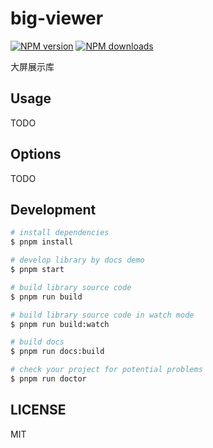 # big-viewer

[![NPM version](https://img.shields.io/npm/v/big-viewer.svg?style=flat)](https://npmjs.org/package/big-viewer)
[![NPM downloads](http://img.shields.io/npm/dm/big-viewer.svg?style=flat)](https://npmjs.org/package/big-viewer)

大屏展示库

## Usage

TODO

## Options

TODO

## Development

```bash
# install dependencies
$ pnpm install

# develop library by docs demo
$ pnpm start

# build library source code
$ pnpm run build

# build library source code in watch mode
$ pnpm run build:watch

# build docs
$ pnpm run docs:build

# check your project for potential problems
$ pnpm run doctor
```

## LICENSE

MIT
